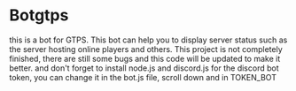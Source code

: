 # Botgtps
this is a bot for GTPS. This bot can help you to display server status such as the server hosting online players and others. This project is not completely finished, there are still some bugs and this code will be updated to make it better. and don't forget to install node.js and discord.js for the discord bot token, you can change it in the bot.js file, scroll down and in TOKEN_BOT
